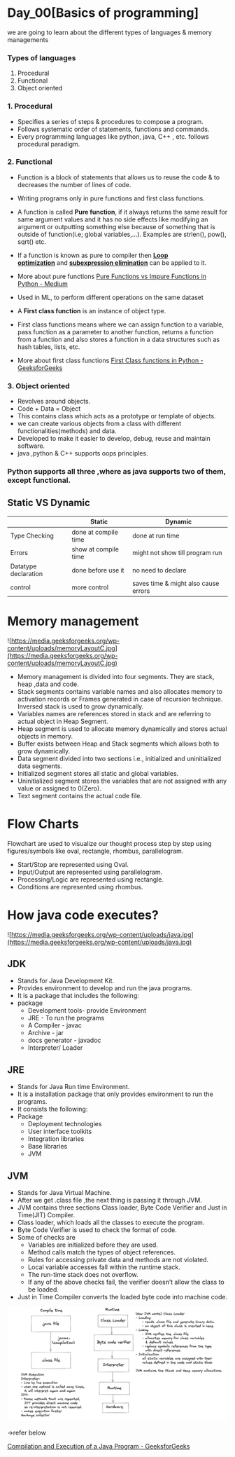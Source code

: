 # Day_00[Basics of programming]

we are going to learn about the different types of languages & memory managements

### Types of languages

1. Procedural
2. Functional
3. Object oriented

### 1.  Procedural

- Specifies a series of steps & procedures to compose a program.
- Follows systematic order of statements, functions and commands.
- Every programming languages like python, java, C++ , etc.  follows procedural paradigm.

### 2.  Functional

- Function is a block of statements that allows us to reuse the code & to decreases the number of lines of code.
- Writing programs only in pure functions and first class functions.
- A function is called **Pure function**, if it always returns the same result for same argument values and it has no side effects like modifying an argument or outputting something else because of something that is outside of function(i.e; global variables,...).                   Examples are strlen(), pow(), sqrt() etc.
- If a function is known as pure to compiler then **[Loop optimization](http://en.wikipedia.org/wiki/Loop_optimization)** and **[subexpression elimination](http://en.wikipedia.org/wiki/Common_subexpression_elimination)** can be applied to it.
- More about pure functions
[Pure Functions vs Impure Functions in Python - Medium](https://medium.com/@benjamin.BA/pure-functions-vs-impure-functions-in-python-b2f009664ee4)

- Used in ML, to perform different operations on the same dataset
- A **First class function** is an instance of object type.
- First class functions means where we can assign function to a variable, pass function as a parameter to another function, returns a function from a function and also stores a function in a data structures such as hash tables, lists, etc.
- More about first class functions
[First Class functions in Python - GeeksforGeeks](https://www.geeksforgeeks.org/first-class-functions-python/)

### 3. Object oriented

- Revolves around objects.
- Code + Data = Object
- This contains class which acts as a prototype or template of objects.
- we can create various objects from a class with different functionalities(methods) and data.
- Developed to make it easier to develop, debug, reuse and maintain software.
- java ,python & C++ supports oops principles.

### Python supports all three ,where as java supports two of them, except functional.

## Static VS Dynamic

|                               |                Static          |               Dynamic |
| --- | --- | --- |
| Type Checking | done at compile time | done at run time |
| Errors | show at compile time | might not show till program run  |
| Datatype declaration | done before use it | no need to declare |
| control | more control | saves time & might also cause errors |

# Memory management

![https://media.geeksforgeeks.org/wp-content/uploads/memoryLayoutC.jpg](https://media.geeksforgeeks.org/wp-content/uploads/memoryLayoutC.jpg)

- Memory management is divided into four segments. They are stack, heap ,data and code.
- Stack segments contains variable names and also allocates memory to activation records or Frames generated in case of recursion technique. Inversed stack is used to grow dynamically.
- Variables names are references stored in stack and are referring to actual object in Heap Segment.
- Heap segment is used to allocate memory dynamically and stores actual objects in memory.
- Buffer exists between Heap and Stack segments which allows both to grow dynamically.
- Data segment divided into two sections i.e., initialized and uninitialized data segments.
- Initialized segment stores all static and global variables.
- Uninitialized segment stores the variables that are not assigned with any value or assigned to 0(Zero).
- Text segment contains the actual code file.

# Flow Charts

Flowchart are used to visualize our thought process step by step using figures/symbols like oval, rectangle, rhombus, parallelogram.

- Start/Stop are represented using Oval.
- Input/Output are represented using parallelogram.
- Processing/Logic are represented using rectangle.
- Conditions are represented using rhombus.

# How java code executes?

![https://media.geeksforgeeks.org/wp-content/uploads/java.jpg](https://media.geeksforgeeks.org/wp-content/uploads/java.jpg)

## JDK

- Stands for Java Development Kit.
- Provides environment to develop and run the java programs.
- It is a package that includes the following:
- package
    - Development tools- provide Environment
    - JRE - To run the programs
    - A Compiler - javac
    - Archive - jar
    - docs generator - javadoc
    - Interpreter/ Loader

## JRE

- Stands for Java Run time Environment.
- It is a installation package that only provides environment to run the programs.
- It consists the following:
- Package
    - Deployment technologies
    - User interface toolkits
    - Integration libraries
    - Base libraries
    - JVM

## JVM

- Stands for Java Virtual Machine.
- After we get .class file ,the next thing is passing it through JVM.
- JVM contains three sections Class loader, Byte Code Verifier and Just in Time(JIT) Compiler.
- Class loader, which loads all the classes to execute the program.
- Byte Code Verifier is used to check the format of code.
- Some of checks are
    - Variables are initialized before they are used.
    - Method calls match the types of object references.
    - Rules for accessing private data and methods are not violated.
    - Local variable accesses fall within the runtime stack.
    - The run-time stack does not overflow.
    - If any of the above checks fail, the verifier doesn’t allow the class to be loaded.
- Just in Time Compiler converts the loaded byte code into machine code.

![Screenshot 2023-06-06 153255.png](../Images/Screenshot_2023-06-06_153255.png)

→refer below

[Compilation and Execution of a Java Program - GeeksforGeeks](https://www.geeksforgeeks.org/compilation-execution-java-program/)

